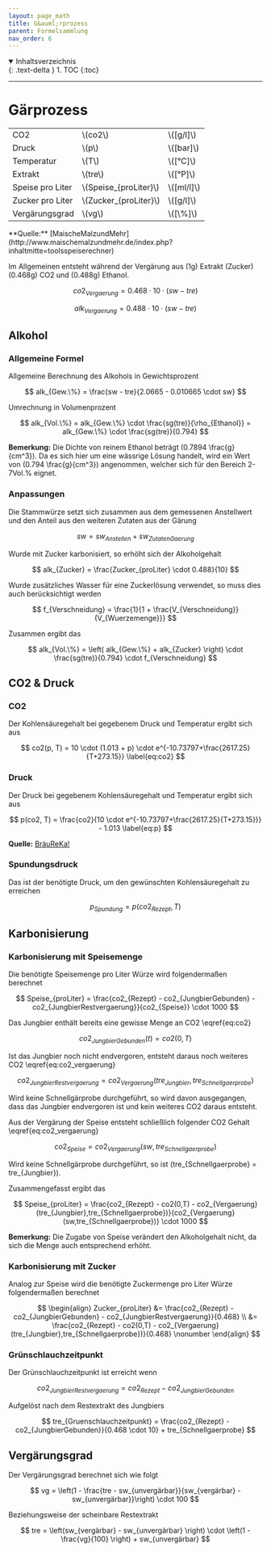 ```yaml
---
layout: page_math
title: G&auml;rprozess
parent: Formelsammlung
nav_order: 6
---
```


<details open markdown="block">
  <summary>
    Inhaltsverzeichnis
  </summary>
  {: .text-delta }
1. TOC
{:toc}
</details>

---

# G&auml;rprozess
<table class="table-bordered">
  <tr><td>CO2</td><td>\(co2\)</td><td>\([g/l]\)</td></tr>
  <tr><td>Druck</td><td>\(p\)</td><td>\([bar]\)</td></tr>
  <tr><td>Temperatur</td><td>\(T\)</td><td>\([&deg;C]\)</td></tr>
  <tr><td>Extrakt</td><td>\(tre\)</td><td>\([&deg;P]\)</td></tr>
  <tr><td>Speise pro Liter</td><td>\(Speise_{proLiter}\)</td><td>\([ml/l]\)</td></tr>
  <tr><td>Zucker pro Liter</td><td>\(Zucker_{proLiter}\)</td><td>\([g/l]\)</td></tr>
  <tr><td>Verg&auml;rungsgrad</td><td>\(vg\)</td><td>\([\%]\)</td></tr>
</table>
**Quelle:** [MaischeMalzundMehr](http://www.maischemalzundmehr.de/index.php?inhaltmitte=toolsspeiserechner)

Im Allgemeinen entsteht w&auml;hrend der Verg&auml;rung aus \(1g\) Extrakt (Zucker) \(0.468g\) CO2 und \(0.488g\) Ethanol.

$$ co2_{Vergaerung} =  0.468 \cdot 10 \cdot (sw - tre) \label{eq:co2_vergaerung} $$

$$ alk_{Vergaerung} =  0.488 \cdot 10 \cdot (sw - tre) \label{eq:alk_vergaerung} $$


## Alkohol
### Allgemeine Formel

Allgemeine Berechnung des Alkohols in Gewichtsprozent

$$ alk_{Gew.\%} = \frac{sw - tre}{2.0665 - 0.010665 \cdot sw} $$


Umrechnung in Volumenprozent

$$ alk_{Vol.\%} = alk_{Gew.\%} \cdot \frac{sg(tre)}{\rho_{Ethanol}} = alk_{Gew.\%} \cdot \frac{sg(tre)}{0.794} $$

**Bemerkung:** Die Dichte von reinem Ethanol betr&auml;gt \(0.7894 \frac{g}{cm^3}\). Da es sich hier um eine w&auml;ssrige L&ouml;sung handelt, wird ein Wert von \(0.794 \frac{g}{cm^3}\) angenommen, welcher sich f&uuml;r den Bereich 2-7Vol.% eignet.

### Anpassungen

Die Stammw&uuml;rze setzt sich zusammen aus dem gemessenen Anstellwert und den Anteil aus den weiteren Zutaten aus der G&auml;rung

$$ sw = sw_{Anstellen} + sw_{ZutatenGaerung} $$


Wurde mit Zucker karbonisiert, so erh&ouml;ht sich der Alkoholgehalt

$$ alk_{Zucker} = \frac{Zucker_{proLiter} \cdot 0.488}{10} $$


Wurde zus&auml;tzliches Wasser f&uuml;r eine Zuckerl&ouml;sung verwendet, so muss dies auch ber&uuml;cksichtigt werden

$$ f_{Verschneidung} =  \frac{1}{1 + \frac{V_{Verschneidung}}{V_{Wuerzemenge}}} $$


Zusammen ergibt das

$$ alk_{Vol.\%} = \left( alk_{Gew.\%} + alk_{Zucker} \right) \cdot \frac{sg(tre)}{0.794} \cdot f_{Verschneidung} $$


## CO2 & Druck

### CO2

Der Kohlens&auml;uregehalt bei gegebenem Druck und Temperatur ergibt sich aus

$$ co2(p, T) = 10 \cdot (1.013 + p) \cdot e^{-10.73797+\frac{2617.25}{T+273.15}} \label{eq:co2} $$


### Druck

Der Druck bei gegebenem Kohlens&auml;uregehalt und Temperatur ergibt sich aus

$$ p(co2, T) = \frac{co2}{10 \cdot e^{-10.73797+\frac{2617.25}{T+273.15}}} - 1.013 \label{eq:p} $$

**Quelle:** [Br&auml;uReKa!](http://braureka.de/berechnungen/spundung/)

### Spundungsdruck

Das ist der ben&ouml;tigte Druck, um den gew&uuml;nschten Kohlens&auml;uregehalt zu erreichen

$$ p_{Spundung} = p(co2_{Rezept}, T) $$


## Karbonisierung
### Karbonisierung mit Speisemenge

Die ben&ouml;tigte Speisemenge pro Liter W&uuml;rze wird folgenderma&szlig;en berechnet

$$ Speise_{proLiter} = \frac{co2_{Rezept} - co2_{JungbierGebunden} - co2_{JungbierRestvergaerung}}{co2_{Speise}} \cdot 1000 $$


Das Jungbier enth&auml;lt bereits eine gewisse Menge an CO2 \eqref{eq:co2}

$$ co2_{JungbierGebunden}(t) = co2(0,T) $$


Ist das Jungbier noch nicht endvergoren, entsteht daraus noch weiteres CO2 \eqref{eq:co2_vergaerung}

$$ co2_{JungbierRestvergaerung} = co2_{Vergaerung}(tre_{Jungbier},tre_{Schnellgaerprobe}) $$

Wird keine Schnellg&auml;rprobe durchgef&uuml;hrt, so wird davon ausgegangen, dass das Jungbier endvergoren ist und kein weiteres CO2 daraus entsteht.

Aus der Verg&auml;rung der Speise entsteht schlie&szlig;lich folgender CO2 Gehalt \eqref{eq:co2_vergaerung}

$$ co2_{Speise} = co2_{Vergaerung}(sw,tre_{Schnellgaerprobe}) $$

Wird keine Schnellg&auml;rprobe durchgef&uuml;hrt, so ist \(tre_{Schnellgaerprobe} = tre_{Jungbier}\).


Zusammengefasst ergibt das

$$ Speise_{proLiter} = \frac{co2_{Rezept} - co2(0,T) - co2_{Vergaerung}(tre_{Jungbier},tre_{Schnellgaerprobe})}{co2_{Vergaerung}(sw,tre_{Schnellgaerprobe})} \cdot 1000 $$

**Bemerkung:** Die Zugabe von Speise ver&auml;ndert den Alkoholgehalt nicht, da sich die Menge auch entsprechend erh&ouml;ht.

### Karbonisierung mit Zucker

Analog zur Speise wird die ben&ouml;tigte Zuckermenge pro Liter W&uuml;rze folgenderma&szlig;en berechnet

$$ \begin{align}
Zucker_{proLiter} &= \frac{co2_{Rezept} - co2_{JungbierGebunden} - co2_{JungbierRestvergaerung}}{0.468} \\
                  &= \frac{co2_{Rezept} - co2(0,T) - co2_{Vergaerung}(tre_{Jungbier},tre_{Schnellgaerprobe})}{0.468} \nonumber
\end{align} $$


### Gr&uuml;nschlauchzeitpunkt

Der Gr&uuml;nschlauchzeitpunkt ist erreicht wenn

$$ co2_{JungbierRestvergaerung} = co2_{Rezept} - co2_{JungbierGebunden} $$


Aufgel&ouml;st nach dem Restextrakt des Jungbiers

$$ tre_{Gruenschlauchzeitpunkt} = \frac{co2_{Rezept} - co2_{JungbierGebunden}}{0.468 \cdot 10} + tre_{Schnellgaerprobe} $$


## Verg&auml;rungsgrad

Der Verg&auml;rungsgrad berechnet sich wie folgt

$$ vg = \left(1 - \frac{tre - sw_{unvergärbar}}{sw_{vergärbar} - sw_{unvergärbar}}\right) \cdot 100 $$

Beziehungsweise der scheinbare Restextrakt

$$ tre = \left(sw_{vergärbar} - sw_{unvergärbar} \right) \cdot \left(1 - \frac{vg}{100} \right) + sw_{unvergärbar} $$
